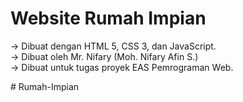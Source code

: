 <h1 align="left">Website Rumah Impian</h1>


<p>-> Dibuat dengan HTML 5, CSS 3, dan JavaScript. <br>
-> Dibuat oleh Mr. Nifary (Moh. Nifary Afin S.) <br>
-> Dibuat untuk tugas proyek EAS Pemrograman Web. <br></p>
 
#   R u m a h - I m p i a n 
 
 
